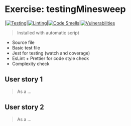 # Exercise: testingMinesweep
|[![Testing](https://github.com/sfruzsi/testingMinesweep/actions/workflows/test.yml/badge.svg)](https://github.com/sfruzsitestingMinesweep/actions/workflows/test.yml)|[![Linting](https://github.com/sfruzsi/testingMinesweep/actions/workflows/lint.yml/badge.svg)](https://github.com/sfruzsi/testingMinesweep/actions/workflows/lint.yml)|[![Code Smells](https://sonarcloud.io/api/project_badges/measure?project=sfruzsi_testingMinesweep&metric=code_smells)](https://sonarcloud.io/summary/new_code?id=sfruzsi_testingMinesweep)|[![Vulnerabilities](https://sonarcloud.io/api/project_badges/measure?project=sfruzsi_testingMinesweep&metric=vulnerabilities)](https://sonarcloud.io/summary/new_code?id=sfruzsi_testingMinesweep)
> Installed with automatic script
- Source file
- Basic test file
- Jest for testing (watch and coverage) 
- EsLint + Prettier for code style check
- Complexity check
## User story 1
> As a ...

## User story 2
> As a ...

